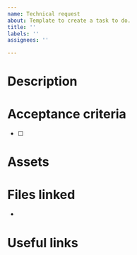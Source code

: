 ```yaml
---
name: Technical request
about: Template to create a task to do.
title: ''
labels: ''
assignees: ''

---
```


# Description
<!-- Provide a clear description about the needs-->

# Acceptance criteria
<!-- Provide acceptance criteria that has to be done to validate the story -->
- [ ]

# Assets
<!-- Provide any resources that would help us. Ex. screenshots, gifs, aso... -->

# Files linked
<!-- Provide a list of files that are subjects to be modified -->
* 

# Useful links
<!-- Provide any sources that could clarify the request -->
